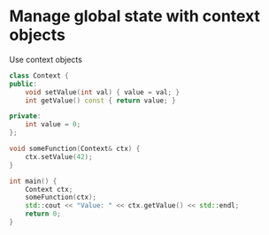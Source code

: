 # Manage global state with context objects
Use context objects 

```C++
class Context {
public:
    void setValue(int val) { value = val; }
    int getValue() const { return value; }

private:
    int value = 0;
};

void someFunction(Context& ctx) {
    ctx.setValue(42);
}

int main() {
    Context ctx;
    someFunction(ctx);
    std::cout << "Value: " << ctx.getValue() << std::endl;
    return 0;
}

```